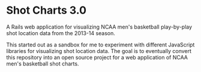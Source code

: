 Shot Charts 3.0
=================

A Rails web application for visualizing NCAA men's basketball play-by-play shot location data from the 2013-14 season. 

This started out as a sandbox for me to experiment with different JavaScript libraries for visualizing shot location data. The goal is to eventually convert this repository into an open source project for a web application of NCAA men's basketball shot charts.